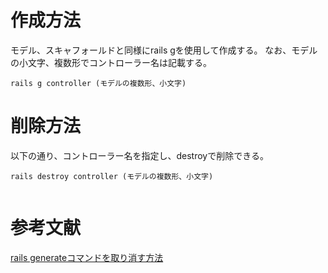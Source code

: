# 作成方法
モデル、スキャフォールドと同様にrails gを使用して作成する。
なお、モデルの小文字、複数形でコントローラー名は記載する。

```
rails g controller (モデルの複数形、小文字)
```
# 削除方法
以下の通り、コントローラー名を指定し、destroyで削除できる。

```
rails destroy controller (モデルの複数形、小文字)
 
```

# 参考文献
[rails generateコマンドを取り消す方法](https://qiita.com/shuhei_m/items/32731468ff64a8947222)
